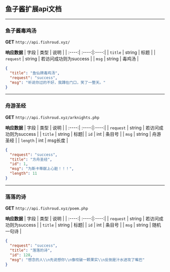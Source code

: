 ## 鱼子酱扩展api文档
***
### 鱼子酱毒鸡汤

**GET** 
`http://api.fishroud.xyz/`

**响应数据**
| 字段 | 类型 | 说明 |
| :----:| :----:|:----:|
| `title` | string | 标题 |
| `request` | string | 若访问成功则为success |
| `msg` | string | 毒鸡汤 |

```json
{
  "title": "鱼仙牌毒鸡汤",
  "request": "success",
  "msg": "听说你过的不好，我蹲在门口，笑了一整天。"
}
```
***
### 舟游圣经

**GET** 
`http://api.fishroud.xyz/arknights.php`

**响应数据**
| 字段 | 类型 | 说明 |
| :----:| :----:|:----:|
| `request` | string | 若访问成功则为success |
| `title` | string | 标题|
| `id` | int | 条目号 |
| `msg` | string | 舟游圣经 |
| `length` | int | msg长度 |

```json
{
  "request": "success",
  "title": "方舟圣经",
  "id": 1,
  "msg": "为斯卡蒂献上心脏！！！",
  "length": 11
}
```

***
### 落落的诗

**GET** 
`http://api.fishroud.xyz/poem.php`

**响应数据**
| 字段 | 类型 | 说明 |
| :----:| :----:|:----:|
| `request` | string | 若访问成功则为success |
| `title` | string | 标题|
| `id` | int | 条目号 |
| `msg` | string | 随机一句诗 |

```json
{
  "request": "success",
  "title": "落落的诗",
  "id": 128,
  "msg": "想念的人\\n先说想你\\n像咬破一颗果实\\n反倒是汁水进攻了嘴巴"
}
```